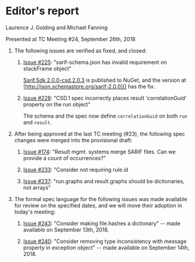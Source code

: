 # Editor's report

Laurence J. Golding and Michael Fanning

Presented at TC Meeting #24, September 26th, 2018

1. The following issues are verified as fixed, and closed:

    1. [Issue #225](https://github.com/oasis-tcs/sarif-spec/issues/225): "sarif-schema.json has invalid requirement on stackFrame object"

        [Sarif.Sdk 2.0.0-csd.2.0.3](https://www.nuget.org/packages/Sarif.Sdk/2.0.0-csd.1.0.3) is published to NuGet, and the version at [http://json.schemastore.org/sarif-2.0.0]() has the fix.

    1. [Issue #228](https://github.com/oasis-tcs/sarif-spec/issues/228): "CSD.1 spec incorrectly places result 'correlationGuid' property on the run object"

        The schema and the spec now define `correlationGuid` on both `run` and `result`.

1. After being approved at the last TC meeting (#23), the following spec changes were merged into the provisional draft:

    1. [Issue #174](https://github.com/oasis-tcs/sarif-spec/issues/174): "Result mgmt. systems merge SARIF files. Can we provide a count of occurrences?"

    1. [Issue #233](https://github.com/oasis-tcs/sarif-spec/issues/233): "Consider not requiring rule.id

    1. [Issue #237](https://github.com/oasis-tcs/sarif-spec/issues/237): "run.graphs and result.graphs should be dictionaries, not arrays"

1. The formal spec language for the following issues was made available for review on the specified dates, and we will move their adoption in today's meeting:

    1. [Issue #243](https://github.com/oasis-tcs/sarif-spec/issues/243): "Consider making file.hashes a dictionary" -- made available on September 13th, 2018.

    1. [Issue #240](https://github.com/oasis-tcs/sarif-spec/issues/240): "Consider removing type inconsistency with message property in exception object" -- made available on September 14th, 2018.